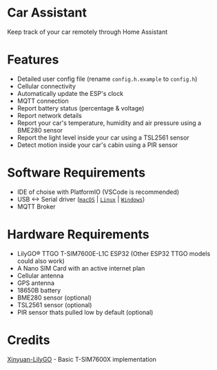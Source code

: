 # Car Assistant
Keep track of your car remotely through Home Assistant

# Features
- Detailed user config file (rename `config.h.example` to `config.h`)
- Cellular connectivity
- Automatically update the ESP's clock
- MQTT connection
- Report battery status (percentage & voltage)
- Report network details
- Report your car's temperature, humidity and air pressure using a BME280 sensor
- Report the light level inside your car using a TSL2561 sensor
- Detect motion inside your car's cabin using a PIR sensor

# Software Requirements
- IDE of choise with PlatformIO (VSCode is recommended)
- USB <-> Serial driver ([`macOS`](https://github.com/Xinyuan-LilyGO/CH9102_Mac_Driver) | [`Linux`](https://github.com/gorgiaxx/CH34x-Driver-Linux) | [`Windows`](https://github.com/Xinyuan-LilyGO/CH9102_Driver))
- MQTT Broker

# Hardware Requirements
- LilyGO® TTGO T-SIM7600E-L1C ESP32 (Other ESP32 TTGO models could also work)
- A Nano SIM Card with an active internet plan
- Cellular antenna
- GPS antenna
- 18650B battery
- BME280 sensor (optional)
- TSL2561 sensor (optional)
- PIR sensor thats pulled low by default (optional)

# Credits
[Xinyuan-LilyGO](https://github.com/Xinyuan-LilyGO/T-SIM7600X) - Basic T-SIM7600X implementation